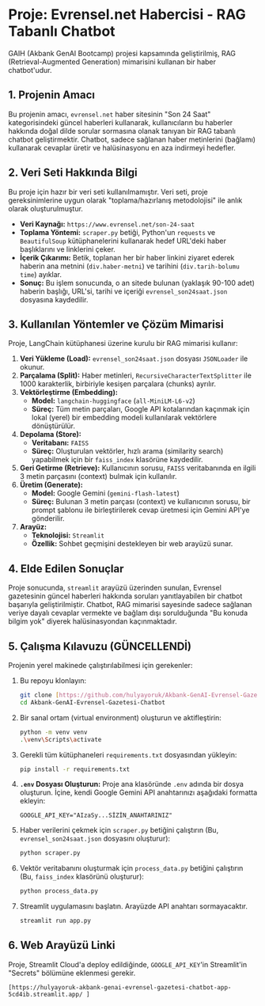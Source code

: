 # Proje: Evrensel.net Habercisi - RAG Tabanlı Chatbot

GAIH (Akbank GenAI Bootcamp) projesi kapsamında geliştirilmiş, RAG (Retrieval-Augmented Generation) mimarisini kullanan bir haber chatbot'udur.

## 1. Projenin Amacı

Bu projenin amacı, `evrensel.net` haber sitesinin "Son 24 Saat" kategorisindeki güncel haberleri kullanarak, kullanıcıların bu haberler hakkında doğal dilde sorular sormasına olanak tanıyan bir RAG tabanlı chatbot geliştirmektir. Chatbot, sadece sağlanan haber metinlerini (bağlamı) kullanarak cevaplar üretir ve halüsinasyonu en aza indirmeyi hedefler.

## 2. Veri Seti Hakkında Bilgi

Bu proje için hazır bir veri seti kullanılmamıştır. Veri seti, proje gereksinimlerine uygun olarak "toplama/hazırlanış metodolojisi" ile anlık olarak oluşturulmuştur.

* **Veri Kaynağı:** `https://www.evrensel.net/son-24-saat`
* **Toplama Yöntemi:** `scraper.py` betiği, Python'un `requests` ve `BeautifulSoup` kütüphanelerini kullanarak hedef URL'deki haber başlıklarını ve linklerini çeker.
* **İçerik Çıkarımı:** Betik, toplanan her bir haber linkini ziyaret ederek haberin ana metnini (`div.haber-metni`) ve tarihini (`div.tarih-bolumu time`) ayıklar.
* **Sonuç:** Bu işlem sonucunda, o an sitede bulunan (yaklaşık 90-100 adet) haberin başlığı, URL'si, tarihi ve içeriği `evrensel_son24saat.json` dosyasına kaydedilir.

## 3. Kullanılan Yöntemler ve Çözüm Mimarisi

Proje, LangChain kütüphanesi üzerine kurulu bir RAG mimarisi kullanır:

1.  **Veri Yükleme (Load):** `evrensel_son24saat.json` dosyası `JSONLoader` ile okunur.
2.  **Parçalama (Split):** Haber metinleri, `RecursiveCharacterTextSplitter` ile 1000 karakterlik, birbiriyle kesişen parçalara (chunks) ayrılır.
3.  **Vektörleştirme (Embedding):**
    * **Model:** `langchain-huggingface` (`all-MiniLM-L6-v2`)
    * **Süreç:** Tüm metin parçaları, Google API kotalarından kaçınmak için lokal (yerel) bir embedding modeli kullanılarak vektörlere dönüştürülür.
4.  **Depolama (Store):**
    * **Veritabanı:** `FAISS`
    * **Süreç:** Oluşturulan vektörler, hızlı arama (similarity search) yapabilmek için bir `faiss_index` klasörüne kaydedilir.
5.  **Geri Getirme (Retrieve):** Kullanıcının sorusu, `FAISS` veritabanında en ilgili 3 metin parçasını (context) bulmak için kullanılır.
6.  **Üretim (Generate):**
    * **Model:** Google Gemini (`gemini-flash-latest`)
    * **Süreç:** Bulunan 3 metin parçası (context) ve kullanıcının sorusu, bir prompt şablonu ile birleştirilerek cevap üretmesi için Gemini API'ye gönderilir.
7.  **Arayüz:**
    * **Teknolojisi:** `Streamlit`
    * **Özellik:** Sohbet geçmişini destekleyen bir web arayüzü sunar.

## 4. Elde Edilen Sonuçlar

Proje sonucunda, `streamlit` arayüzü üzerinden sunulan, Evrensel gazetesinin güncel haberleri hakkında soruları yanıtlayabilen bir chatbot başarıyla geliştirilmiştir. Chatbot, RAG mimarisi sayesinde sadece sağlanan veriye dayalı cevaplar vermekte ve bağlam dışı sorulduğunda "Bu konuda bilgim yok" diyerek halüsinasyondan kaçınmaktadır.

## 5. Çalışma Kılavuzu (GÜNCELLENDİ)

Projenin yerel makinede çalıştırılabilmesi için gerekenler:

1.  Bu repoyu klonlayın:
    ```bash
    git clone [https://github.com/hulyayoruk/Akbank-GenAI-Evrensel-Gazetesi-Chatbot.git](https://github.com/hulyayoruk/Akbank-GenAI-Evrensel-Gazetesi-Chatbot.git)
    cd Akbank-GenAI-Evrensel-Gazetesi-Chatbot
    ```

2.  Bir sanal ortam (virtual environment) oluşturun ve aktifleştirin:
    ```bash
    python -m venv venv
    .\venv\Scripts\activate
    ```

3.  Gerekli tüm kütüphaneleri `requirements.txt` dosyasından yükleyin:
    ```bash
    pip install -r requirements.txt
    ```

4.  **`.env` Dosyası Oluşturun:** Proje ana klasöründe `.env` adında bir dosya oluşturun. İçine, kendi Google Gemini API anahtarınızı aşağıdaki formatta ekleyin:
    ```
    GOOGLE_API_KEY="AIzaSy...SİZİN_ANAHTARINIZ"
    ```

5.  Haber verilerini çekmek için `scraper.py` betiğini çalıştırın (Bu, `evrensel_son24saat.json` dosyasını oluşturur):
    ```bash
    python scraper.py
    ```

6.  Vektör veritabanını oluşturmak için `process_data.py` betiğini çalıştırın (Bu, `faiss_index` klasörünü oluşturur):
    ```bash
    python process_data.py
    ```

7.  Streamlit uygulamasını başlatın. Arayüzde API anahtarı sormayacaktır.
    ```bash
    streamlit run app.py
    ```

## 6. Web Arayüzü Linki

Proje, Streamlit Cloud'a deploy edildiğinde, `GOOGLE_API_KEY`'in Streamlit'in "Secrets" bölümüne eklenmesi gerekir.

`[https://hulyayoruk-akbank-genai-evrensel-gazetesi-chatbot-app-5cd4ib.streamlit.app/ ]`